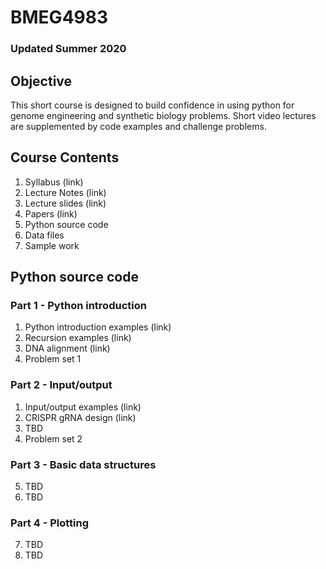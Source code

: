 # BMEG4983
### Updated Summer 2020
## Objective
This short course is designed to build confidence in using python for genome engineering and synthetic biology problems. Short video lectures are supplemented by code examples and challenge problems. 


## Course Contents
1. Syllabus (link)
2. Lecture Notes (link)
3. Lecture slides (link)
4. Papers (link)
5. Python source code
6. Data files
7. Sample work

## Python source code
### Part 1 - Python introduction
1. Python introduction examples (link)
2. Recursion examples (link)
3. DNA alignment (link)
4. Problem set 1

### Part 2 - Input/output
1. Input/output examples (link)
2. CRISPR gRNA design (link)
3. TBD
4. Problem set 2

### Part 3 - Basic data structures
5. TBD
6. TBD

### Part 4 - Plotting
7. TBD
8. TBD
